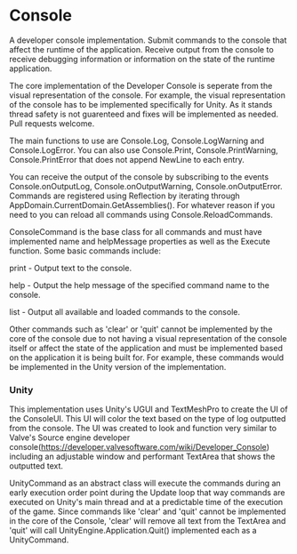 # Console
A developer console implementation. Submit commands to the console that affect the runtime of the application. Receive output from the console to receive debugging information or information on the state of the runtime application.

The core implementation of the Developer Console is seperate from the visual representation of the console. For example, the visual representation of the console has to be implemented specifically for Unity. As it stands thread safety is not guarenteed and fixes will be implemented as needed. Pull requests welcome.

The main functions to use are Console.Log, Console.LogWarning and Console.LogError. You can also use Console.Print, Console.PrintWarning, Console.PrintError that does not append NewLine to each entry.

You can receive the output of the console by subscribing to the events Console.onOutputLog, Console.onOutputWarning, Console.onOutputError. Commands are registered using Reflection by iterating through AppDomain.CurrentDomain.GetAssemblies(). For whatever reason if you need to you can reload all commands using Console.ReloadCommands.

ConsoleCommand is the base class for all commands and must have implemented name and helpMessage properties as well as the Execute function. Some basic commands include:

print - Output text to the console.

help - Output the help message of the specified command name to the console.

list - Output all available and loaded commands to the console.

Other commands such as 'clear' or 'quit' cannot be implemented by the core of the console due to not having a visual representation of the console itself or affect the state of the application and must be implemented based on the application it is being built for. For example, these commands would be implemented in the Unity version of the implementation.

### Unity
This implementation uses Unity's UGUI and TextMeshPro to create the UI of the ConsoleUI. This UI will color the text based on the type of log outputted from the console. The UI was created to look and function very similar to Valve's Source engine developer console(https://developer.valvesoftware.com/wiki/Developer_Console) including an adjustable window and performant TextArea that shows the outputted text.

UnityCommand as an abstract class will execute the commands during an early execution order point during the Update loop that way commands are executed on Unity's main thread and at a predictable time of the execution of the game. Since commands like 'clear' and 'quit' cannot be implemented in the core of the Console, 'clear' will remove all text from the TextArea and 'quit' will call UnityEngine.Application.Quit() implemented each as a UnityCommand.
